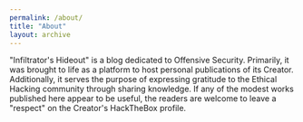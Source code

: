 ```yaml
---
permalink: /about/
title: "About"
layout: archive
---
```

"Infiltrator's Hideout" is a blog dedicated to Offensive Security. Primarily, it was brought to life as a platform to host personal publications of its Creator. Additionally, it serves the purpose of expressing gratitude to the Ethical Hacking community through sharing knowledge. If any of the modest works published here appear to be useful, the readers are welcome to leave a "respect" on the Creator's HackTheBox profile.
